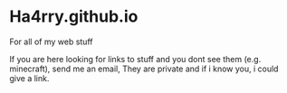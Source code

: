 # Ha4rry.github.io

For all of my web stuff

If you are here looking for links to stuff and you dont see them (e.g. minecraft), send me an email, 
They are private and if i know you, i could give a link.
